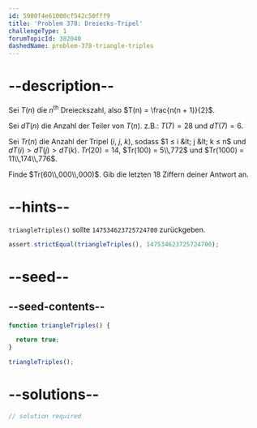 ```yaml
---
id: 5900f4e61000cf542c50fff9
title: 'Problem 378: Dreiecks-Tripel'
challengeType: 1
forumTopicId: 302040
dashedName: problem-378-triangle-triples
---
```


# --description--

Sei $T(n)$ die $n^{\text{th}}$ Dreieckszahl, also $T(n) = \frac{n(n + 1)}{2}$.

Sei $dT(n)$ die Anzahl der Teiler von $T(n)$. z.B.: $T(7) = 28$ und $dT(7) = 6$.

Sei $Tr(n)$ die Anzahl der Tripel ($i$, $j$, $k$), sodass $1 ≤ i &lt; j &lt; k ≤ n$ und $dT(i) > dT(j) > dT(k)$. $Tr(20) = 14$, $Tr(100) = 5\\,772$ und $Tr(1000) = 11\\,174\\,776$.

Finde $Tr(60\\,000\\,000)$. Gib die letzten 18 Ziffern deiner Antwort an.

# --hints--

`triangleTriples()` sollte `147534623725724700` zurückgeben.

```js
assert.strictEqual(triangleTriples(), 147534623725724700);
```

# --seed--

## --seed-contents--

```js
function triangleTriples() {

  return true;
}

triangleTriples();
```

# --solutions--

```js
// solution required
```
